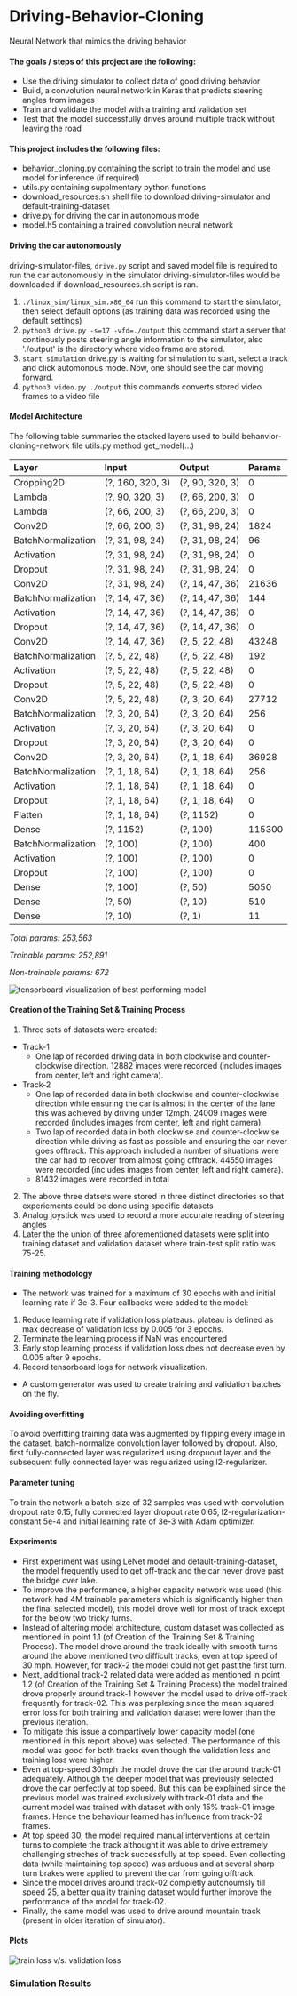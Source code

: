 # Driving-Behavior-Cloning
Neural Network that mimics the driving behavior

#### The goals / steps of this project are the following:
* Use the driving simulator to collect data of good driving behavior
* Build, a convolution neural network in Keras that predicts steering angles from images
* Train and validate the model with a training and validation set
* Test that the model successfully drives around multiple track without leaving the road

#### This project includes the following files:
* behavior_cloning.py containing the script to train the model and use model for inference (if required)
* utils.py containing supplmentary python functions
* download_resources.sh shell file to download driving-simulator and default-training-dataset
* drive.py for driving the car in autonomous mode
* model.h5 containing a trained convolution neural network

#### Driving the car autonomously 
driving-simulator-files, `drive.py` script and saved model file is required to run the car autonomously in the simulator 
driving-simulator-files would be downloaded if download_resources.sh script is ran.
1. `./linux_sim/linux_sim.x86_64`
 run this command to start the simulator, then select default options (as training data was recorded using the default settings)
2. `python3 drive.py -s=17 -vfd=./output`
  this command start a server that continously posts steering angle information to the simulator, also './output' is the directory where video frame are stored.
3. `start simulation`
  drive.py is waiting for simulation to start, select a track and click automonous mode. Now, one should see the car moving forward.
4. `python3 video.py ./output` this commands converts stored video frames to a video file

#### Model Architecture
The following table summaries the stacked layers used to build behanvior-cloning-network
file utils.py method get_model(...)

| Layer              | Input  | Output | Params |
|:------             |:-------|:-------|:-------|
| Cropping2D         | (?, 160, 320, 3) | (?, 90, 320, 3) | 0 |
| Lambda             | (?, 90, 320, 3)  | (?, 66, 200, 3) | 0 |
| Lambda             | (?, 66, 200, 3)  | (?, 66, 200, 3) | 0 |
| Conv2D             | (?, 66, 200, 3)  | (?, 31, 98, 24) | 1824 |
| BatchNormalization | (?, 31, 98, 24)  | (?, 31, 98, 24) | 96 |
| Activation         | (?, 31, 98, 24)  | (?, 31, 98, 24) | 0 |
| Dropout            | (?, 31, 98, 24)  | (?, 31, 98, 24) | 0 |
| Conv2D             | (?, 31, 98, 24)  | (?, 14, 47, 36) | 21636 |
| BatchNormalization | (?, 14, 47, 36)  | (?, 14, 47, 36) | 144 |
| Activation         | (?, 14, 47, 36)  | (?, 14, 47, 36) | 0 |
| Dropout            | (?, 14, 47, 36)  | (?, 14, 47, 36) | 0 |
| Conv2D             | (?, 14, 47, 36)  | (?, 5, 22, 48)  | 43248 |
| BatchNormalization | (?, 5, 22, 48)   | (?, 5, 22, 48)  | 192 |
| Activation         | (?, 5, 22, 48)   | (?, 5, 22, 48)  | 0 |
| Dropout            | (?, 5, 22, 48)   | (?, 5, 22, 48)  | 0 |
| Conv2D             | (?, 5, 22, 48)   | (?, 3, 20, 64)  | 27712 |
| BatchNormalization | (?, 3, 20, 64)   | (?, 3, 20, 64)  | 256 |
| Activation         | (?, 3, 20, 64)   | (?, 3, 20, 64)  | 0 |
| Dropout            | (?, 3, 20, 64)   | (?, 3, 20, 64)  | 0 |
| Conv2D             | (?, 3, 20, 64)   | (?, 1, 18, 64)  | 36928 |
| BatchNormalization | (?, 1, 18, 64)   | (?, 1, 18, 64)  | 256 |
| Activation         | (?, 1, 18, 64)   | (?, 1, 18, 64)  | 0 |
| Dropout            | (?, 1, 18, 64)   | (?, 1, 18, 64)  | 0 |
| Flatten            | (?, 1, 18, 64)   | (?, 1152)       | 0 |
| Dense              | (?, 1152)        | (?, 100)        | 115300 |
| BatchNormalization | (?, 100)         | (?, 100)        | 400 |
| Activation         | (?, 100)         | (?, 100)        | 0 |
| Dropout            | (?, 100)         | (?, 100)        | 0 |
| Dense              | (?, 100)         | (?, 50)         | 5050 |
| Dense              | (?, 50)          | (?, 10)         | 510 |
| Dense              | (?, 10)          | (?, 1)          | 11 |

*Total params: 253,563*

*Trainable params: 252,891*

*Non-trainable params: 672*

![tensorboard visualization of best performing model](/images/model.png)

#### Creation of the Training Set & Training Process
1. Three sets of datasets were created:
 * Track-1
   * One lap of recorded driving data in both clockwise and counter-clockwise direction. 12882 images were recorded (includes images from center, left and right camera).
 * Track-2
   * One lap of recorded data in both clockwise and counter-clockwise direction while ensuring the car is almost in the center of the lane this was achieved by driving under 12mph. 24009 images were recorded (includes images from center, left and right camera).
   * Two lap of recorded data in both clockwise and counter-clockwise direction while driving as fast as possible and ensuring the car never goes offtrack. This approach included a number of situations were the car had to recover from almost going offtrack. 44550 images were recorded (includes images from center, left and right camera).
   * 81432 images were recorded in total
2. The above three datsets were stored in three distinct directories so that experiements could be done using specific datasets
3. Analog joystick was used to record a more accurate reading of steering angles
4. Later the the union of three aforementioned datasets were split into training dataset and validation dataset where train-test split ratio was 75-25.

#### Training methodology
* The network was trained for a maximum of 30 epochs with and initial learning rate if 3e-3. Four callbacks were added to the model:
 1. Reduce learning rate if validation loss plateaus. plateau is defined as max decrease of validation loss by 0.005 for 3 epochs.
 2. Terminate the learning process if NaN was encountered
 3. Early stop learning process if validation loss does not decrease even by 0.005 after 9 epochs.
 4. Record tensorboard logs for network visualization.
* A custom generator was used to create training and validation batches on the fly.

#### Avoiding overfitting
To avoid overfitting training data was augmented by flipping every image in the dataset, batch-normalize convolution layer followed by dropout. Also, first fully-connected layer was regularized using dropuout layer and the subsequent fully connected layer was regularized using l2-regularizer.   

#### Parameter tuning
To train the network a batch-size of 32 samples was used with convolution dropout rate 0.15, fully connected layer dropout rate 0.65, l2-regularization-constant 5e-4 and initial learning rate of 3e-3 with Adam optimizer.

#### Experiments
* First experiment was using LeNet model and default-training-dataset, the model frequently used to get off-track and the car never drove past the bridge over lake.
* To improve the performance, a higher capacity network was used (this network had 4M trainable parameters which is significantly higher than the final selected model), this model drove well for most of track except for the below two tricky turns.
* Instead of altering model architecture, custom dataset was collected as mentioned in point 1.1 (of Creation of the Training Set & Training Process). The model drove around the track ideally with smooth turns around the above mentioned two difficult tracks, even at top speed of 30 mph. However, for track-2 the model could not get past the first turn.
* Next, additional track-2 related data were added as mentioned in point 1.2 (of Creation of the Training Set & Training Process) the model trained drove properly around track-1 however the model used to drive off-track frequently for track-02. This was perplexing since the mean squared error loss for both training and validation dataset were lower than the previous iteration.
* To mitigate this issue a compartively lower capacity model (one mentioned in this report above) was selected. The performance of this model was good for both tracks even though the validation loss and training loss were higher.
 * Even at top-speed 30mph the model drove the car the around track-01 adequately. Although the deeper model that was previously selected drove the car perfectly at top speed. But this can be explained since the previous model was trained exclusively with track-01 data and the current model was trained with dataset with only 15% track-01 image frames. Hence the behaviour learned has influence from track-02 frames.  
 * At top speed 30, the model required manual interventions at certain turns to complete the track althought it was able to drive extremely challenging streches of track successfully at top speed. Even collecting data (while maintaining top speed) was arduous and at several sharp turn brakes were applied to prevent the car from going offtrack.
 * Since the model drives around track-02 completly autonoumsly till speed 25, a better quality training dataset would further improve the performance of the model for track-02.
* Finally, the same model was used to drive around mountain track (present in older iteration of simulator). 

#### Plots

![train loss v/s. validation loss](/plots/train_loss-vs-val_loss.png)

### Simulation Results


